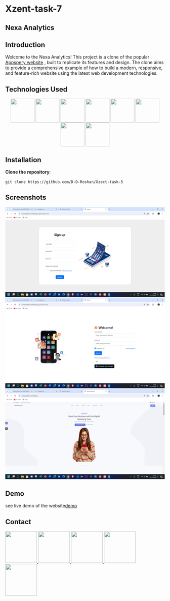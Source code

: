 # Xzent-task-7

## Nexa Analytics

## Introduction
Welcome to the Nexa Analytics! This project is a clone of the popular [Appspery website](https://themes.themesbrand.com/appspery/react/)
, built to replicate its features and design. The clone aims to provide a comprehensive example of how to build a modern, responsive, and feature-rich website using the latest web development technologies.


## Technologies Used

<div align="center">
<img align="center" height="75" width="75" src="https://skillicons.dev/icons?i=html"/>
<img align="center" height="75" width="75" src="https://skillicons.dev/icons?i=css"/>
<img align="center" height="75" width="75" src="https://skillicons.dev/icons?i=js"/>
<img align="center" height="75" width="75" src="https://skillicons.dev/icons?i=bootstrap"/>
<img align="center" height="75" width="75" src="https://skillicons.dev/icons?i=tailwindcss"/>
<img align="center" height="75" width="75" src="https://skillicons.dev/icons?i=nodejs"/>
<img align="center" height="75" width="75" src="https://skillicons.dev/icons?i=react"/>
<img align="center" height="75" width="75" src="https://skillicons.dev/icons?i=vscode"/>
</div>


## Installation

 **Clone the repository**:
 
    git clone https://github.com/D-D-Roshan/Xzect-task-5


## Screenshots
![Sign Up](https://github.com/D-D-Roshan/Xzect-task-5/blob/main/images/sample%20images/Screenshot%20(50).png)
![Sign in](https://github.com/D-D-Roshan/Xzect-task-5/blob/main/images/sample%20images/Screenshot%20(49).png)
![Home Page](https://github.com/D-D-Roshan/Xzect-task-5/blob/main/images/sample%20images/Screenshot%20(46).png)

## Demo
see live demo of the website[demo](https://nexa-analytics.netlify.app/)


## Contact
<div>
<a href="https://www.facebook.com/roshan.d.942145">
<img width="100" height="100" src="https://user-images.githubusercontent.com/74038190/235294010-ec412ef5-e3da-4efa-b1d4-0ab4d4638755.gif" target="_blank"/>
</a> 
<a href="https://discord.com/invite/M8he9HxQ">
<img width="100" height="100" src="https://user-images.githubusercontent.com/74038190/235294015-47144047-25ab-417c-af1b-6746820a20ff.gif" target="_blank"/>
</a> 
<a href="https://www.linkedin.com/in/d-d-roshan">
<img width="100" height="100" src="https://user-images.githubusercontent.com/74038190/235294012-0a55e343-37ad-4b0f-924f-c8431d9d2483.gif" target="_blank"/>
</a>  
<a href="https://www.instagram.com/d_roshan_official">
<img width="100" height="100" src="https://user-images.githubusercontent.com/74038190/235294013-a33e5c43-a01c-43f6-b44d-a406d8b4ab75.gif" target="_blank"/>
</a>  
<a href="https://github.com/D-D-Roshan/D-D-Roshan">
<img width="100" height="100" src="https://img.icons8.com/?size=100&id=akG4VRhAoSii&format=png&color=000000" target="_blank"/>
</a> 
</div>

